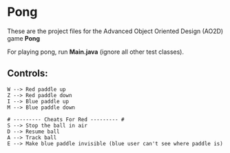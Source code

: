 # Pong

These are the project files for the Advanced Object Oriented Design (AO2D) game **Pong**

For playing pong, run **Main.java** (ignore all other test classes).

## Controls: 
```
W --> Red paddle up
Z --> Red paddle down
I --> Blue paddle up 
M --> Blue paddle down

# --------- Cheats For Red --------- #
S --> Stop the ball in air
D --> Resume ball 
A --> Track ball
E --> Make blue paddle invisible (blue user can't see where paddle is) 
```
